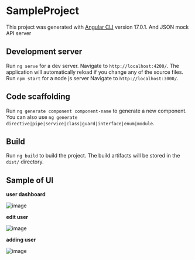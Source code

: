 # SampleProject

This project was generated with [Angular CLI](https://github.com/angular/angular-cli) version 17.0.1.
And JSON mock API server

## Development server

Run `ng serve` for a dev server. Navigate to `http://localhost:4200/`. The application will automatically reload if you change any of the source files.
Run `npm start` for a node js server Navigate to `http://localhost:3000/`.

## Code scaffolding

Run `ng generate component component-name` to generate a new component. You can also use `ng generate directive|pipe|service|class|guard|interface|enum|module`.

## Build

Run `ng build` to build the project. The build artifacts will be stored in the `dist/` directory.

## Sample of UI

**user dashboard**

![image](https://github.com/s4ki3f/sample_project/assets/29111757/c8522f8e-a2a2-414b-b351-1cbbb7bb3bcc)


**edit user**


![image](https://github.com/s4ki3f/sample_project/assets/29111757/9e85cf1b-14a1-41f7-ab76-c47e009904af)


**adding user**


![image](https://github.com/s4ki3f/sample_project/assets/29111757/83fc7cc7-6ef7-4379-8c94-aeead72014f4)


